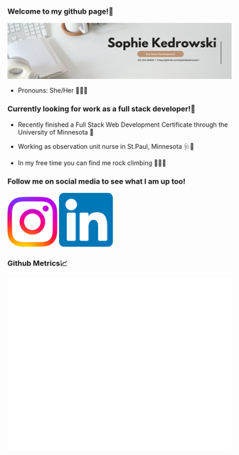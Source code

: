 ### Welcome to my github page!🍋

![banner](images/Banner.png)

- Pronouns: She/Her 💁🏼‍♀️


### Currently looking for work as a full stack developer!🌟
- Recently finished a Full Stack Web Development Certificate through the University of Minnesota 📱

- Working as observation unit nurse in St.Paul, Minnesota 🩺🩻

- In my free time you can find me rock climbing 🧗🏼‍♀️

### Follow me on social media to see what I am up too!
[![instagram](images/miniinsta.png)](https://www.instagram.com/skophssoph/) [![linkedin](images/linkedinlogo2.png)](https://www.linkedin.com/in/sophie-kedrowski-0a5586130/)

### Github Metrics📈
![Metrics](/github-metrics.svg)



<!--
**sophiekedrowski/sophiekedrowski** is a ✨ _special_ ✨ repository because its `README.md` (this file) appears on your GitHub profile.

Here are some ideas to get you started:

- 🔭 I’m currently working on ...
- 🌱 I’m currently learning ...
- 👯 I’m looking to collaborate on ...
- 🤔 I’m looking for help with ...
- 💬 Ask me about ...
- 📫 How to reach me: ...
- 😄 Pronouns: ...
- ⚡ Fun fact: ...
-->
